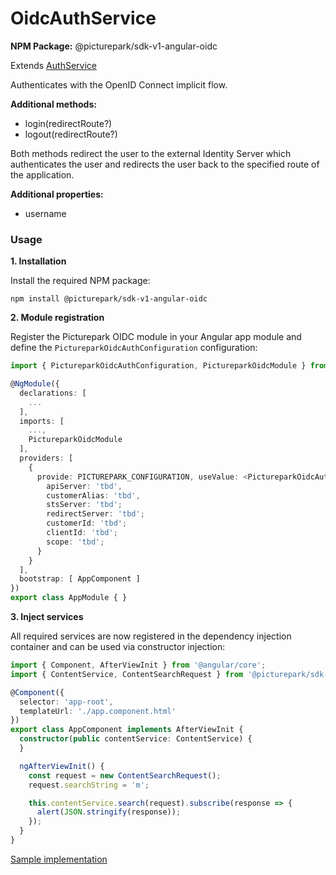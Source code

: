 # OidcAuthService

**NPM Package:** @picturepark/sdk-v1-angular-oidc

Extends [AuthService](../picturepark-sdk-v1-angular/AuthService.md)

Authenticates with the OpenID Connect implicit flow.

**Additional methods:**

- login(redirectRoute?)
- logout(redirectRoute?)

Both methods redirect the user to the external Identity Server which authenticates the user and redirects the user back to the specified route of the application.

**Additional properties:**

- username

### Usage

**1. Installation**

Install the required NPM package:

    npm install @picturepark/sdk-v1-angular-oidc

**2. Module registration**

Register the Picturepark OIDC module in your Angular app module and define the `PictureparkOidcAuthConfiguration` configuration:

```typescript
import { PictureparkOidcAuthConfiguration, PictureparkOidcModule } from '@picturepark/sdk-v1-angular-oidc';

@NgModule({
  declarations: [
    ...
  ],
  imports: [
    ...,
    PictureparkOidcModule
  ],
  providers: [
    {
      provide: PICTUREPARK_CONFIGURATION, useValue: <PictureparkOidcAuthConfiguration>{
        apiServer: 'tbd',
        customerAlias: 'tbd',
        stsServer: 'tbd';
        redirectServer: 'tbd';
        customerId: 'tbd';
        clientId: 'tbd';
        scope: 'tbd';
      }
    }
  ],
  bootstrap: [ AppComponent ]
})
export class AppModule { }
```

**3. Inject services**

All required services are now registered in the dependency injection container and can be used via constructor injection:

```typescript
import { Component, AfterViewInit } from '@angular/core';
import { ContentService, ContentSearchRequest } from '@picturepark/sdk-v1-angular';

@Component({
  selector: 'app-root',
  templateUrl: './app.component.html'
})
export class AppComponent implements AfterViewInit {
  constructor(public contentService: ContentService) {
  }

  ngAfterViewInit() {
    const request = new ContentSearchRequest();
    request.searchString = 'm';

    this.contentService.search(request).subscribe(response => {
      alert(JSON.stringify(response));
    });
  }
}
```

[Sample implementation](https://github.com/Picturepark/Picturepark.SDK.TypeScript/blob/master/src/picturepark-sdk-v1-angular-app/src/app/app.module.ts)
